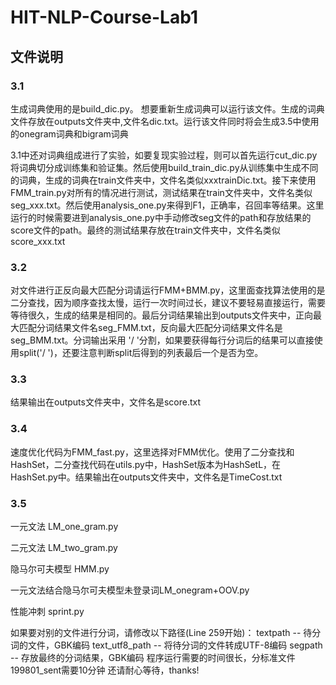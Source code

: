 # HIT-NLP-Course-Lab1

## 文件说明

### 3.1

生成词典使用的是build_dic.py。 想要重新生成词典可以运行该文件。生成的词典文件存放在outputs文件夹中,文件名dic.txt。运行该文件同时将会生成3.5中使用的onegram词典和bigram词典

3.1中还对词典组成进行了实验，如要复现实验过程，则可以首先运行cut_dic.py将词典切分成训练集和验证集。然后使用build_train_dic.py从训练集中生成不同的词典，生成的词典在train文件夹中，文件名类似xxxtrainDic.txt。接下来使用FMM_train.py对所有的情况进行测试，测试结果在train文件夹中，文件名类似seg_xxx.txt。然后使用analysis_one.py来得到F1，正确率，召回率等结果。这里运行的时候需要进到analysis_one.py中手动修改seg文件的path和存放结果的score文件的path。最终的测试结果存放在train文件夹中，文件名类似score_xxx.txt

### 3.2

对文件进行正反向最大匹配分词请运行FMM+BMM.py，这里面查找算法使用的是二分查找，因为顺序查找太慢，运行一次时间过长，建议不要轻易直接运行，需要等待很久，生成的结果是相同的。最后分词结果输出到outputs文件夹中，正向最大匹配分词结果文件名seg_FMM.txt，反向最大匹配分词结果文件名是seg_BMM.txt。分词输出采用
'/ '分割，如果要获得每行分词后的结果可以直接使用split('/ ')，还要注意判断split后得到的列表最后一个是否为空。

### 3.3

结果输出在outputs文件夹中，文件名是score.txt

### 3.4

速度优化代码为FMM_fast.py，这里选择对FMM优化。使用了二分查找和HashSet，二分查找代码在utils.py中，HashSet版本为HashSetL，在HashSet.py中。结果输出在outputs文件夹中，文件名是TimeCost.txt

### 3.5

一元文法 LM_one_gram.py

二元文法 LM_two_gram.py 

隐马尔可夫模型 HMM.py 

一元文法结合隐马尔可夫模型未登录词LM_onegram+OOV.py 

性能冲刺 sprint.py

如果要对别的文件进行分词，请修改以下路径(Line 259开始)：
textpath -- 待分词的文件，GBK编码
text_utf8_path -- 将待分词的文件转成UTF-8编码
segpath -- 存放最终的分词结果，GBK编码
程序运行需要的时间很长，分标准文件199801_sent需要10分钟
还请耐心等待，thanks!

